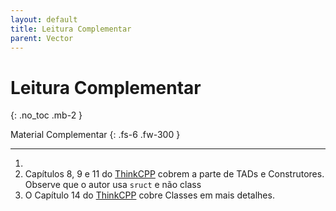 ```yaml
---
layout: default
title: Leitura Complementar
parent: Vector
---
```


# Leitura Complementar
{: .no_toc .mb-2 }

Material Complementar
{: .fs-6 .fw-300 }

---

1. []()
1. Capítulos 8, 9 e 11 do [ThinkCPP](https://greenteapress.com/wp/think-c/)
   cobrem a parte de TADs e Construtores. Observe que o autor usa `sruct` e
   não class
1. O Capítulo 14 do [ThinkCPP](https://greenteapress.com/wp/think-c/)
   cobre Classes em mais detalhes.
